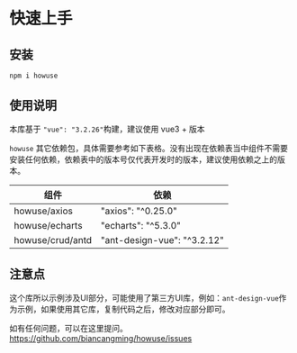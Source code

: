 # 快速上手

## 安装

`npm i howuse`

## 使用说明

本库基于 `"vue": "3.2.26"`构建，建议使用 vue3 + 版本

`howuse` 其它依赖包，具体需要参考如下表格。没有出现在依赖表当中组件不需要安装任何依赖，依赖表中的版本号仅代表开发时的版本，建议使用依赖之上的版本。

|  组件   |  依赖 |
|  ----  |  ----  |
| howuse/axios  | "axios": "^0.25.0" |
| howuse/echarts  | "echarts": "^5.3.0" |
| howuse/crud/antd  | "ant-design-vue": "^3.2.12" |

## 注意点

这个库所以示例涉及UI部分，可能使用了第三方UI库，例如：`ant-design-vue`作为示例，如果使用其它库，复制代码之后，修改对应部分即可。

如有任何问题，可以在这里提问。https://github.com/biancangming/howuse/issues

